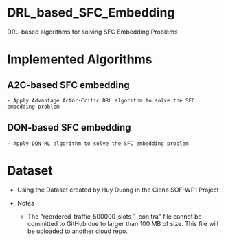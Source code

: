 # DRL_based_SFC_Embedding
 DRL-based algorithms for solving SFC Embedding Problems

# Implemented Algorithms
 ## A2C-based SFC embedding
    - Apply Advantage Actor-Critic DRL algorithm to solve the SFC embedding problem

 ## DQN-based SFC embedding
    - Apply DQN RL algorithm to solve the SFC embedding problem

# Dataset
 - Using the Dataset created by Huy Duong in the Ciena SOF-WP1 Project

 - Notes
    - The "reordered_traffic_500000_slots_1_con.tra" file cannot be committed to GitHub due to larger than 100 MB of size. This file will be uploaded to another cloud repo.
    



    

 


